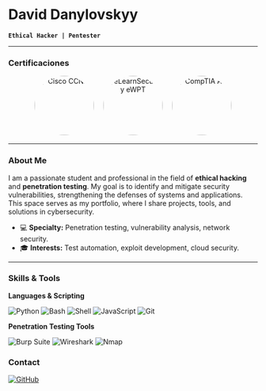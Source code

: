 # David Danylovskyy

**`Ethical Hacker | Pentester`**

---

### Certificaciones

<div align="center">
  <img src="https://scp.ac.cy/wp-content/uploads/2019/06/18.jpg" alt="Cisco CCNA" width="120" style="margin-right: 15px; border-radius: 50%;"/>
  <img src="URL_DE_LA_IMAGEN_DE_EWPT" alt="eLearnSecurity eWPT" width="120" style="margin-right: 15px; border-radius: 50%;"/>
  <img src="URL_DE_LA_IMAGEN_DE_COMPTIA" alt="CompTIA A+" width="120" style="border-radius: 50%;"/>
</div>

---

### About Me

I am a passionate student and professional in the field of **ethical hacking** and **penetration testing**. My goal is to identify and mitigate security vulnerabilities, strengthening the defenses of systems and applications. This space serves as my portfolio, where I share projects, tools, and solutions in cybersecurity.

- 💻 **Specialty:** Penetration testing, vulnerability analysis, network security.
- 🎓 **Interests:** Test automation, exploit development, cloud security.

---

### Skills & Tools

**Languages & Scripting**

![Python](https://img.shields.io/badge/Python-3776AB?style=for-the-badge&logo=python&logoColor=white)
![Bash](https://img.shields.io/badge/Bash-4EAA25?style=for-the-badge&logo=gnu-bash&logoColor=white)
![Shell](https://img.shields.io/badge/Shell-121011?style=for-the-badge&logo=gnubash&logoColor=white)
![JavaScript](https://img.shields.io/badge/JavaScript-F7DF1E?style=for-the-badge&logo=javascript&logoColor=black)
![Git](https://img.shields.io/badge/Git-F05032?style=for-the-badge&logo=git&logoColor=white)

**Penetration Testing Tools**

![Burp Suite](https://img.shields.io/badge/Burp_Suite-FF7730?style=for-the-badge&logo=burp-suite&logoColor=white)
![Wireshark](https://img.shields.io/badge/Wireshark-1679A7?style=for-the-badge&logo=wireshark&logoColor=white)
![Nmap](https://img.shields.io/badge/Nmap-CC3333?style=for-the-badge&logo=nmap&logoColor=white)

### Contact

[![GitHub](https://img.shields.io/badge/GitHub-100000?style=for-the-badge&logo=github&logoColor=white)](https://github.com/DavidDskyy)
